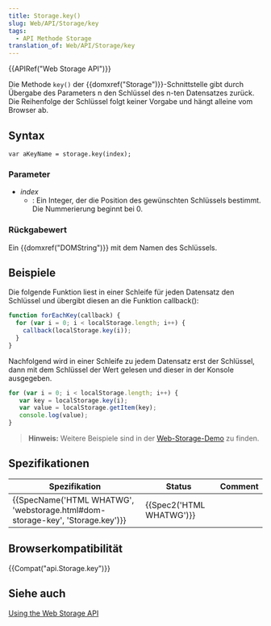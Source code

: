 ```yaml
---
title: Storage.key()
slug: Web/API/Storage/key
tags:
  - API Methode Storage
translation_of: Web/API/Storage/key
---
```

{{APIRef("Web Storage API")}}

Die Methode `key()` der {{domxref("Storage")}}-Schnittstelle gibt durch Übergabe des Parameters n den Schlüssel des n-ten Datensatzes zurück.
Die Reihenfolge der Schlüssel folgt keiner Vorgabe und hängt alleine vom Browser ab.

## Syntax

    var aKeyName = storage.key(index);

### Parameter

- _index_
  - : Ein Integer, der die Position des gewünschten Schlüssels bestimmt. Die Nummerierung beginnt bei 0.

### Rückgabewert

Ein {{domxref("DOMString")}} mit dem Namen des Schlüssels.

## Beispiele

Die folgende Funktion liest in einer Schleife für jeden Datensatz den Schlüssel und übergibt diesen an die Funktion callback():

```js
function forEachKey(callback) {
  for (var i = 0; i < localStorage.length; i++) {
    callback(localStorage.key(i));
  }
}
```

Nachfolgend wird in einer Schleife zu jedem Datensatz erst der Schlüssel, dann mit dem Schlüssel der Wert gelesen und dieser in der Konsole ausgegeben.

```js
for (var i = 0; i < localStorage.length; i++) {
   var key = localStorage.key(i);
   var value = localStorage.getItem(key);
   console.log(value);
}
```

> **Hinweis:** Weitere Beispiele sind in der [Web-Storage-Demo](https://mdn.github.io/dom-examples/web-storage/) zu finden.

## Spezifikationen

| Spezifikation                                                                                            | Status                           | Comment |
| -------------------------------------------------------------------------------------------------------- | -------------------------------- | ------- |
| {{SpecName('HTML WHATWG', 'webstorage.html#dom-storage-key', 'Storage.key')}} | {{Spec2('HTML WHATWG')}} |         |

## Browserkompatibilität

{{Compat("api.Storage.key")}}

## Siehe auch

[Using the Web Storage API](/de/docs/Web/API/Web_Storage_API/Using_the_Web_Storage_API)
